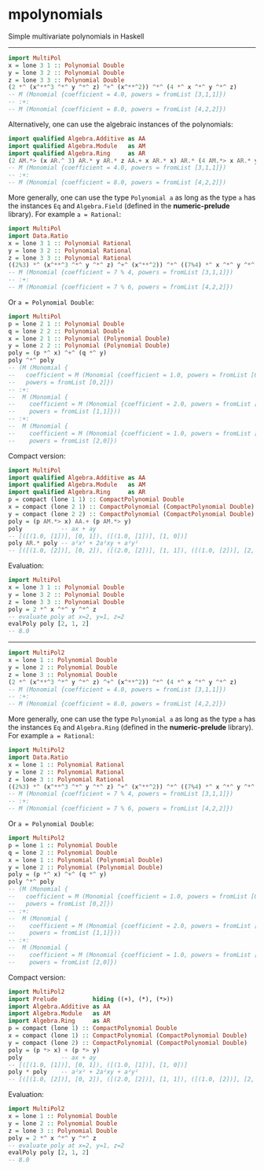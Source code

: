 # mpolynomials

Simple multivariate polynomials in Haskell

___

```haskell
import MultiPol
x = lone 3 1 :: Polynomial Double
y = lone 3 2 :: Polynomial Double
z = lone 3 3 :: Polynomial Double
(2 *^ (x^**^3 ^*^ y ^*^ z) ^+^ (x^**^2)) ^*^ (4 *^ x ^*^ y ^*^ z)
-- M (Monomial {coefficient = 4.0, powers = fromList [3,1,1]}) 
-- :+: 
-- M (Monomial {coefficient = 8.0, powers = fromList [4,2,2]})
```

Alternatively, one can use the algebraic instances of the polynomials:

```haskell
import qualified Algebra.Additive as AA
import qualified Algebra.Module   as AM
import qualified Algebra.Ring     as AR
(2 AM.*> (x AR.^ 3) AR.* y AR.* z AA.+ x AR.* x) AR.* (4 AM.*> x AR.* y AR.* z) 
-- M (Monomial {coefficient = 4.0, powers = fromList [3,1,1]}) 
-- :+: 
-- M (Monomial {coefficient = 8.0, powers = fromList [4,2,2]})
```

More generally, one can use the type `Polynomial a` as long as the type `a` has 
the instances `Eq` and `Algebra.Field` (defined in the **numeric-prelude** 
library). For example `a = Rational`:

```haskell
import MultiPol
import Data.Ratio
x = lone 3 1 :: Polynomial Rational
y = lone 3 2 :: Polynomial Rational
z = lone 3 3 :: Polynomial Rational
((2%3) *^ (x^**^3 ^*^ y ^*^ z) ^+^ (x^**^2)) ^*^ ((7%4) *^ x ^*^ y ^*^ z)
-- M (Monomial {coefficient = 7 % 4, powers = fromList [3,1,1]}) 
-- :+: 
-- M (Monomial {coefficient = 7 % 6, powers = fromList [4,2,2]})
```

Or `a = Polynomial Double`:

```haskell
import MultiPol
p = lone 2 1 :: Polynomial Double
q = lone 2 2 :: Polynomial Double
x = lone 2 1 :: Polynomial (Polynomial Double)
y = lone 2 2 :: Polynomial (Polynomial Double)
poly = (p *^ x) ^+^ (q *^ y)  
poly ^*^ poly
-- (M (Monomial {
--   coefficient = M (Monomial {coefficient = 1.0, powers = fromList [0,2]}), 
--   powers = fromList [0,2]}) 
-- :+: 
--  M (Monomial {
--    coefficient = M (Monomial {coefficient = 2.0, powers = fromList [1,1]}), 
--    powers = fromList [1,1]})) 
-- :+: 
--  M (Monomial {
--    coefficient = M (Monomial {coefficient = 1.0, powers = fromList [2,0]}), 
--    powers = fromList [2,0]})
```

Compact version:

```haskell
import MultiPol
import qualified Algebra.Additive as AA
import qualified Algebra.Module   as AM
import qualified Algebra.Ring     as AR
p = compact (lone 1 1) :: CompactPolynomial Double
x = compact (lone 2 1) :: CompactPolynomial (CompactPolynomial Double)
y = compact (lone 2 2) :: CompactPolynomial (CompactPolynomial Double)
poly = (p AM.*> x) AA.+ (p AM.*> y) 
poly           -- ax + ay
-- [([(1.0, [1])], [0, 1]), ([(1.0, [1])], [1, 0])]
poly AR.* poly -- a²x² + 2a²xy + a²y²
-- [([(1.0, [2])], [0, 2]), ([(2.0, [2])], [1, 1]), ([(1.0, [2])], [2, 0])]
```

Evaluation:

```haskell
import MultiPol
x = lone 3 1 :: Polynomial Double
y = lone 3 2 :: Polynomial Double
z = lone 3 3 :: Polynomial Double
poly = 2 *^ x ^*^ y ^*^ z 
-- evaluate poly at x=2, y=1, z=2
evalPoly poly [2, 1, 2]
-- 8.0
```

___

```haskell
import MultiPol2
x = lone 1 :: Polynomial Double
y = lone 2 :: Polynomial Double
z = lone 3 :: Polynomial Double
(2 *^ (x^**^3 ^*^ y ^*^ z) ^+^ (x^**^2)) ^*^ (4 *^ x ^*^ y ^*^ z)
-- M (Monomial {coefficient = 4.0, powers = fromList [3,1,1]}) 
-- :+: 
-- M (Monomial {coefficient = 8.0, powers = fromList [4,2,2]})
```

More generally, one can use the type `Polynomial a` as long as the type `a` has 
the instances `Eq` and `Algebra.Ring` (defined in the **numeric-prelude** 
library). For example `a = Rational`:

```haskell
import MultiPol2
import Data.Ratio
x = lone 1 :: Polynomial Rational
y = lone 2 :: Polynomial Rational
z = lone 3 :: Polynomial Rational
((2%3) *^ (x^**^3 ^*^ y ^*^ z) ^+^ (x^**^2)) ^*^ ((7%4) *^ x ^*^ y ^*^ z)
-- M (Monomial {coefficient = 7 % 4, powers = fromList [3,1,1]}) 
-- :+: 
-- M (Monomial {coefficient = 7 % 6, powers = fromList [4,2,2]})
```

Or `a = Polynomial Double`:

```haskell
import MultiPol2
p = lone 1 :: Polynomial Double
q = lone 2 :: Polynomial Double
x = lone 1 :: Polynomial (Polynomial Double)
y = lone 2 :: Polynomial (Polynomial Double)
poly = (p *^ x) ^+^ (q *^ y)  
poly ^*^ poly
-- (M (Monomial {
--   coefficient = M (Monomial {coefficient = 1.0, powers = fromList [0,2]}), 
--   powers = fromList [0,2]}) 
-- :+: 
--  M (Monomial {
--    coefficient = M (Monomial {coefficient = 2.0, powers = fromList [1,1]}), 
--    powers = fromList [1,1]})) 
-- :+: 
--  M (Monomial {
--    coefficient = M (Monomial {coefficient = 1.0, powers = fromList [2,0]}), 
--    powers = fromList [2,0]})
```

Compact version:

```haskell
import MultiPol2
import Prelude          hiding ((+), (*), (*>))
import Algebra.Additive as AA
import Algebra.Module   as AM
import Algebra.Ring     as AR
p = compact (lone 1) :: CompactPolynomial Double
x = compact (lone 1) :: CompactPolynomial (CompactPolynomial Double)
y = compact (lone 2) :: CompactPolynomial (CompactPolynomial Double)
poly = (p *> x) + (p *> y) 
poly           -- ax + ay
-- [([(1.0, [1])], [0, 1]), ([(1.0, [1])], [1, 0])]
poly * poly    -- a²x² + 2a²xy + a²y²
-- [([(1.0, [2])], [0, 2]), ([(2.0, [2])], [1, 1]), ([(1.0, [2])], [2, 0])]
```

Evaluation:

```haskell
import MultiPol2
x = lone 1 :: Polynomial Double
y = lone 2 :: Polynomial Double
z = lone 3 :: Polynomial Double
poly = 2 *^ x ^*^ y ^*^ z 
-- evaluate poly at x=2, y=1, z=2
evalPoly poly [2, 1, 2]
-- 8.0
```

